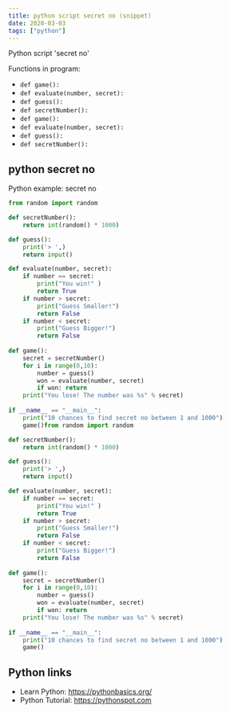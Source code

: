 ```yaml
---
title: python script secret no (snippet)
date: 2020-03-03
tags: ["python"]
---
```

Python script 'secret no'

Functions in program: 
* `def game():`
* `def evaluate(number, secret):`
* `def guess():`
* `def secretNumber():`
* `def game():`
* `def evaluate(number, secret):`
* `def guess():`
* `def secretNumber():`

## python secret no

Python example: secret no

```python
from random import random

def secretNumber():
	return int(random() * 1000)

def guess():
	print('> ',)
	return input()

def evaluate(number, secret):
	if number == secret:
		print("You win!" )
		return True
	if number > secret:
		print("Guess Smaller!")
		return False
	if number < secret:
		print("Guess Bigger!")
		return False
	
def game():
	secret = secretNumber()
	for i in range(0,10):
		number = guess()
		won = evaluate(number, secret)
		if won: return
	print("You lose! The number was %s" % secret)
	
if __name__ == "__main__":
	print("10 chances to find secret no between 1 and 1000")
	game()from random import random

def secretNumber():
	return int(random() * 1000)

def guess():
	print('> ',)
	return input()

def evaluate(number, secret):
	if number == secret:
		print("You win!" )
		return True
	if number > secret:
		print("Guess Smaller!")
		return False
	if number < secret:
		print("Guess Bigger!")
		return False
	
def game():
	secret = secretNumber()
	for i in range(0,10):
		number = guess()
		won = evaluate(number, secret)
		if won: return
	print("You lose! The number was %s" % secret)
	
if __name__ == "__main__":
	print("10 chances to find secret no between 1 and 1000")
	game()

```

## Python links

- Learn Python: https://pythonbasics.org/
- Python Tutorial: https://pythonspot.com

